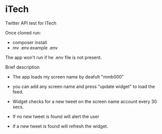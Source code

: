 # iTech
Twitter API test for ITech


Once cloned run:

- composer install
- mv .env.example .env

The app won't run if he .env file is not present.

Brief description

- The app loads my screen name by deafult "mmb000"

- you can add any screen name and press "update widget" to load the feed.

- Widget checks for a new tweet on the screen name account every 30 secs.

- If no new tweet is found will alert the user

- if a new tweet is found will refresh the widget.